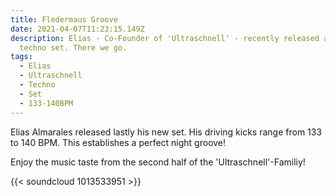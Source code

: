 ```yaml
---
title: Fledermaus Groove
date: 2021-04-07T11:23:15.149Z
description: Elias - Co-Founder of 'Ultraschnell' - recently released a new
  techno set. There we go.
tags:
  - Elias
  - Ultraschnell
  - Techno
  - Set
  - 133-140BPM
---
```

Elias Almarales released lastly his new set. His driving kicks range from 133 to 140 BPM. This establishes a perfect night groove! 

Enjoy the music taste from the second half of the 'Ultraschnell'-Familiy!

{{< soundcloud 1013533951 >}}